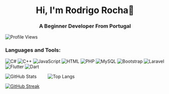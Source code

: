 
<h1 align="center">Hi, I'm Rodrigo Rocha👋</h1>

<h3 align="center">A Beginner Developer From Portugal</h3>

![Profile Views](https://komarev.com/ghpvc/?username=RodrigoRocha10&color=brightgreen)



<h3>Languages and Tools:</h3>

![C#](https://img.shields.io/badge/C%23-239120?style=flat&logo=c-sharp&logoColor=white)  ![C++](https://img.shields.io/badge/C++-00599C?style=flat&logo=c%2B%2B&logoColor=white)  ![JavaScript](https://img.shields.io/badge/JavaScript-F7DF1E?style=flat&logo=javascript&logoColor=black)  ![HTML](https://img.shields.io/badge/HTML5-E34F26?style=flat&logo=html5&logoColor=white)  ![PHP](https://img.shields.io/badge/PHP-777BB4?style=flat&logo=php&logoColor=white)  ![MySQL](https://img.shields.io/badge/MySQL-4479A1?style=flat&logo=mysql&logoColor=white)  ![Bootstrap](https://img.shields.io/badge/Bootstrap-563D7C?style=flat&logo=bootstrap&logoColor=white) ![Laravel](https://img.shields.io/badge/Laravel-FF2D20?style=flat&logo=laravel&logoColor=white)  
![Flutter](https://img.shields.io/badge/Flutter-02569B?style=flat&logo=flutter&logoColor=white)  ![Dart](https://img.shields.io/badge/Dart-0175C2?style=flat&logo=dart&logoColor=white)










  
  


![GitHub Stats](https://github-readme-stats.vercel.app/api?username=RodrigoRocha10&show_icons=true) &nbsp; &nbsp;  &nbsp; &nbsp; ![Top Langs](https://github-readme-stats.vercel.app/api/top-langs/?username=RodrigoRocha10&layout=compact)





[![GitHub Streak](https://github-readme-streak-stats.herokuapp.com?user=RodrigoRocha10)](https://git.io/streak-stats)
<!--
**RodrigoRocha10/RodrigoRocha10** is a ✨ _special_ ✨ repository because its `README.md` (this file) appears on your GitHub profile.

<h3>Languages and Tools:</h3>




[![GitHub Streak](https://github-readme-streak-stats.herokuapp.com?user=RodrigoRocha10)](https://git.io/streak-stats)
Here are some ideas to get you started:

- 🔭 I’m currently working on ...
- 🌱 I’m currently learning ...
- 👯 I’m looking to collaborate on ...
- 🤔 I’m looking for help with ...
- 💬 Ask me about ...
- 📫 How to reach me: ...
- 😄 Pronouns: ...
- ⚡ Fun fact: ...
-->
